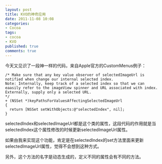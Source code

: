 ```yaml
---
layout: post
title: KVO的神奇应用
date: 2011-11-08 10:08
categories:
- Cocoa
tags:
- cocoa
- KVO
published: true
comments: true
---
```

今天又见识了一段神一样的代码，来自Apple官方的CustomMenus例子：

    /* Make sure that any key value observer of selectedImageUrl is notified when change our internal selected index.
    Note: Internally, keep track of a selected index so that we can eaasily refer to the imageView spinner and URL associated with index. Externally, supply only a selected URL.
    */
    + (NSSet *)keyPathsForValuesAffectingSelectedImageUrl
    {
      return [NSSet setWithObjects:@"selectedIndex", nil];
    }

selectedIndex和selectedImageUrl都是这个类的属性，这段代码的作用就是当selectedIndex这个属性修改的时候更新selectedImageUrl属性。

如果由我来实现这个功能，肯定是在selectedIndex的set方法里面来更新selectedImageUrl属性，觉得不会想到这种方式。

另外，这个方法的名字是动态生成的，定义不同的属性会有不同的方法。

